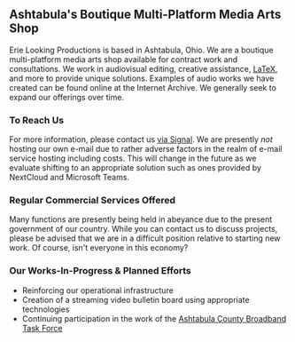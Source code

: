 ## Ashtabula's Boutique Multi-Platform Media Arts Shop

Erie Looking Productions is based in Ashtabula, Ohio.  We are a boutique multi-platform media arts shop available for contract work and consultations.  We work in audiovisual editing, creative assistance, [LaTeX](https://simple.wikipedia.org/wiki/LaTeX), and more to provide unique solutions. Examples of audio works we have created can be found online at the Internet Archive.  We generally seek to expand our offerings over time.

### To Reach Us

For more information, please contact us [via Signal](https://signal.me/#eu/y_Uhscjs0De-nEmLgVtbpjSO6uI60sns7LHTpJkrUvAdnEzDVuRGIqdVd1nLMBpI).  We are presently *not* hosting our own e-mail due to rather adverse factors in the realm of e-mail service hosting including costs.  This will change in the future as we evaluate shifting to an appropriate solution such as ones provided by NextCloud and Microsoft Teams.

### Regular Commercial Services Offered

Many functions are presently being held in abeyance due to the present government of our country.  While you can contact us to discuss projects, please be advised that we are in a difficult position relative to starting new work.  Of course, isn't everyone in this economy?

### Our Works-In-Progress & Planned Efforts

* Reinforcing our operational infrastructure 
* Creation of a streaming video bulletin board using appropriate technologies
* Continuing participation in the work of the [Ashtabula County Broadband Task Force ](https://www.ashtabulacounty.us/767/Broadband-Taskforce) 
